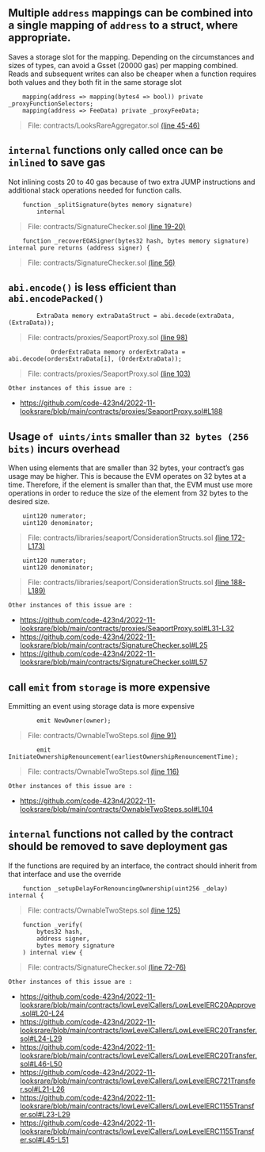 
##  Multiple `address` mappings can be combined into a single mapping of `address` to a struct, where appropriate.

Saves a storage slot for the mapping. Depending on the circumstances and sizes of types, can avoid a Gsset (20000 gas) per mapping combined. Reads and subsequent writes can also be cheaper when a function requires both values and they both fit in the same storage slot

```
    mapping(address => mapping(bytes4 => bool)) private _proxyFunctionSelectors;
    mapping(address => FeeData) private _proxyFeeData;
```
>File: contracts/LooksRareAggregator.sol [(line 45-46)](https://github.com/code-423n4/2022-11-looksrare/blob/main/contracts/LooksRareAggregator.sol#L45-L46)



## `internal` functions only called once can be `inlined` to save gas

Not inlining costs 20 to 40 gas because of two extra JUMP instructions and additional stack operations needed for function calls.


```
    function _splitSignature(bytes memory signature)
        internal
```
>File: contracts/SignatureChecker.sol [(line 19-20)](https://github.com/code-423n4/2022-11-looksrare/blob/main/contracts/SignatureChecker.sol#L19-L20)

```
    function _recoverEOASigner(bytes32 hash, bytes memory signature) internal pure returns (address signer) {
```
>File: contracts/SignatureChecker.sol [(line 56)](https://github.com/code-423n4/2022-11-looksrare/blob/main/contracts/SignatureChecker.sol#L56)




##  `abi.encode()` is less efficient than `abi.encodePacked()`

```
        ExtraData memory extraDataStruct = abi.decode(extraData, (ExtraData));
```
>File: contracts/proxies/SeaportProxy.sol [(line 98)](https://github.com/code-423n4/2022-11-looksrare/blob/main/contracts/proxies/SeaportProxy.sol#L98)

```
            OrderExtraData memory orderExtraData = abi.decode(ordersExtraData[i], (OrderExtraData));
```
>File: contracts/proxies/SeaportProxy.sol [(line 103)](https://github.com/code-423n4/2022-11-looksrare/blob/main/contracts/proxies/SeaportProxy.sol#L103)

```
Other instances of this issue are :
```
* https://github.com/code-423n4/2022-11-looksrare/blob/main/contracts/proxies/SeaportProxy.sol#L188



## Usage `of uints/ints` smaller than `32 bytes (256 bits)` incurs overhead

When using elements that are smaller than 32 bytes, your contract’s gas usage may be higher. This is because the EVM operates on 32 bytes at a time. Therefore, if the element is smaller than that, the EVM must use more operations in order to reduce the size of the element from 32 bytes to the desired size.


```
    uint120 numerator;
    uint120 denominator;
```
>File: contracts/libraries/seaport/ConsiderationStructs.sol [(line 172-L173)](https://github.com/code-423n4/2022-11-looksrare/blob/main/contracts/libraries/seaport/ConsiderationStructs.sol#L172-L173)

```
    uint120 numerator;
    uint120 denominator;
```
>File: contracts/libraries/seaport/ConsiderationStructs.sol [(line 188-L189)](https://github.com/code-423n4/2022-11-looksrare/blob/main/contracts/libraries/seaport/ConsiderationStructs.sol#L188-L189)
```
Other instances of this issue are :
```
* https://github.com/code-423n4/2022-11-looksrare/blob/main/contracts/proxies/SeaportProxy.sol#L31-L32
* https://github.com/code-423n4/2022-11-looksrare/blob/main/contracts/SignatureChecker.sol#L25
* https://github.com/code-423n4/2022-11-looksrare/blob/main/contracts/SignatureChecker.sol#L57




## call `emit` from `storage` is more expensive

Emmitting an event using storage data is more expensive

```
        emit NewOwner(owner);

```
>File: contracts/OwnableTwoSteps.sol [(line 91)](https://github.com/code-423n4/2022-11-looksrare/blob/main/contracts/OwnableTwoSteps.sol#L91)
```
        emit InitiateOwnershipRenouncement(earliestOwnershipRenouncementTime);

```
>File: contracts/OwnableTwoSteps.sol [(line 116)](https://github.com/code-423n4/2022-11-looksrare/blob/main/contracts/OwnableTwoSteps.sol#L116)
```
Other instances of this issue are :
```
* https://github.com/code-423n4/2022-11-looksrare/blob/main/contracts/OwnableTwoSteps.sol#L104




## `internal` functions not called by the contract should be removed to save deployment gas

If the functions are required by an interface, the contract should inherit from that interface and use the override
```
    function _setupDelayForRenouncingOwnership(uint256 _delay) internal {
```
>File: contracts/OwnableTwoSteps.sol [(line 125)](https://github.com/code-423n4/2022-11-looksrare/blob/main/contracts/OwnableTwoSteps.sol#L125)

```
    function _verify(
        bytes32 hash,
        address signer,
        bytes memory signature
    ) internal view {
```
>File: contracts/SignatureChecker.sol [(line 72-76)](https://github.com/code-423n4/2022-11-looksrare/blob/main/contracts/SignatureChecker.sol#L72-L76)
```
Other instances of this issue are :
```
* https://github.com/code-423n4/2022-11-looksrare/blob/main/contracts/lowLevelCallers/LowLevelERC20Approve.sol#L20-L24
* https://github.com/code-423n4/2022-11-looksrare/blob/main/contracts/lowLevelCallers/LowLevelERC20Transfer.sol#L24-L29
* https://github.com/code-423n4/2022-11-looksrare/blob/main/contracts/lowLevelCallers/LowLevelERC20Transfer.sol#L46-L50
* https://github.com/code-423n4/2022-11-looksrare/blob/main/contracts/lowLevelCallers/LowLevelERC721Transfer.sol#L21-L26
* https://github.com/code-423n4/2022-11-looksrare/blob/main/contracts/lowLevelCallers/LowLevelERC1155Transfer.sol#L23-L29
* https://github.com/code-423n4/2022-11-looksrare/blob/main/contracts/lowLevelCallers/LowLevelERC1155Transfer.sol#L45-L51
